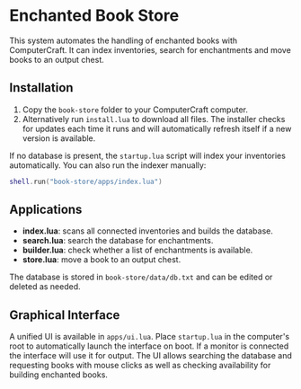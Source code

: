 # Enchanted Book Store

This system automates the handling of enchanted books with ComputerCraft.
It can index inventories, search for enchantments and move books to an output chest.

## Installation

1. Copy the `book-store` folder to your ComputerCraft computer.
2. Alternatively run `install.lua` to download all files. The installer checks
   for updates each time it runs and will automatically refresh itself if a new
   version is available.

If no database is present, the `startup.lua` script will index your inventories
automatically. You can also run the indexer manually:
```lua
shell.run("book-store/apps/index.lua")
```

## Applications
- **index.lua**: scans all connected inventories and builds the database.
- **search.lua**: search the database for enchantments.
- **builder.lua**: check whether a list of enchantments is available.
- **store.lua**: move a book to an output chest.

The database is stored in `book-store/data/db.txt` and can be edited or deleted as needed.

## Graphical Interface

A unified UI is available in `apps/ui.lua`. Place `startup.lua` in the computer's root to automatically launch the interface on boot. If a monitor is connected the interface will use it for output. The UI allows searching the database and requesting books with mouse clicks as well as checking availability for building enchanted books.
